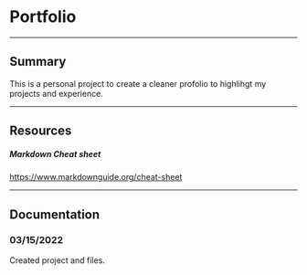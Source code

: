 # Portfolio
---
## Summary
This is a personal project to create a cleaner profolio to highlihgt my projects and experience.

---
## Resources

##### Markdown Cheat sheet
https://www.markdownguide.org/cheat-sheet

---
## Documentation

### 03/15/2022 
Created project and files. 

### 